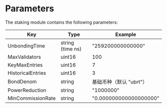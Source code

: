 <!--
order: 8
-->

# Parameters

The staking module contains the following parameters:

| Key               | Type             | Example                |
|-------------------|------------------|------------------------|
| UnbondingTime     | string (time ns) | "259200000000000"      |
| MaxValidators     | uint16           | 100                    |
| KeyMaxEntries     | uint16           | 7                      |
| HistoricalEntries | uint16           | 3                      |
| BondDenom         | string           | 基础币种（默认 "ubrt"） |
| PowerReduction    | string           | "1000000"              |
| MinCommissionRate | string           | "0.000000000000000000" |
